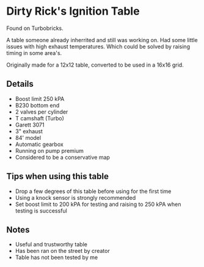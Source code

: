 # Dirty Rick's Ignition Table

Found on Turbobricks.

A table someone already inherrited and still was working on.
Had some little issues with high exhaust temperatures.
Which could be solved by raising timing in some area's.

Originally made for a 12x12 table, converted to be used in a 16x16 grid.

## Details
- Boost limit 250 kPA
- B230 bottom end
- 2 valves per cylinder
- T camshaft (Turbo)
- Garett 3071
- 3" exhaust
- 84' model
- Automatic gearbox
- Running on pump premium
- Considered to be a conservative map

## Tips when using this table
- Drop a few degrees of this table before using for the first time
- Using a knock sensor is strongly recommended
- Set boost limit to 200 kPA for testing and raising to 250 kPA when testing is successful

## Notes
- Useful and trustworthy table
- Has been ran on the street by creator
- Table has not been tested by me
